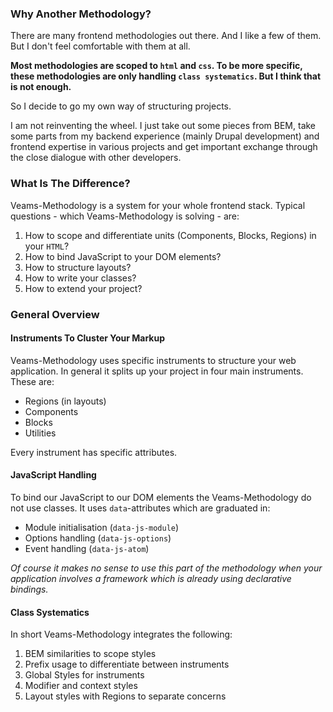 ### Why Another Methodology?

There are many frontend methodologies out there. And I like a few of them. But I don't feel comfortable with them at all. 

**Most methodologies are scoped to `html` and `css`. To be more specific, these methodologies are only handling `class systematics`. But I think that is not enough.**

So I decide to go my own way of structuring projects. 

I am not reinventing the wheel. I just take out some pieces from BEM, take some parts from my backend experience (mainly Drupal development) and frontend expertise in various projects and get important exchange through the close dialogue with other developers.

### What Is The Difference?

Veams-Methodology is a system for your whole frontend stack. Typical questions - which Veams-Methodology is solving - are:

1. How to scope and differentiate units (Components, Blocks, Regions) in your `HTML`?
2. How to bind JavaScript to your DOM elements?
3. How to structure layouts?
4. How to write your classes?
5. How to extend your project?

### General Overview

#### Instruments To Cluster Your Markup

Veams-Methodology uses specific instruments to structure your web application. In general it splits up your project in four main instruments. These are:

* Regions (in layouts)
* Components
* Blocks
* Utilities

Every instrument has specific attributes.

#### JavaScript Handling

To bind our JavaScript to our DOM elements the Veams-Methodology do not use classes. It uses `data`-attributes which are graduated in:

- Module initialisation (`data-js-module`)
- Options handling (`data-js-options`)
- Event handling (`data-js-atom`)

_Of course it makes no sense to use this part of the methodology when your application involves a framework which is already using declarative bindings._

#### Class Systematics

In short Veams-Methodology integrates the following:

1. BEM similarities to scope styles
2. Prefix usage to differentiate between instruments
3. Global Styles for instruments
4. Modifier and context styles
5. Layout styles with Regions to separate concerns
